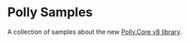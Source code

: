 # Polly Samples

A collection of samples about the new [Polly.Core v8 library](https://www.thepollyproject.org/2023/09/28/polly-v8-officially-released/).
